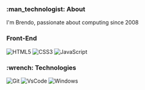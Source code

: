 <h3> :man_technologist: About </h3>
<p> I'm Brendo, passionate about computing since 2008 <p>

<h3> Front-End </h3>

![HTML5](https://img.shields.io/badge/HTML5-323330?style=for-the-badge&logo=html5&logoColor=orange)
![CSS3](https://img.shields.io/badge/CSS3-323330?style=for-the-badge&logo=css3&logoColor=blue)
![JavaScript](https://img.shields.io/badge/JavaScript-323330?style=for-the-badge&logo=javascript&logoColor=F7DF1E)

<h3> :wrench: Technologies </h3>

![Git](https://img.shields.io/badge/git-323330.svg?style=for-the-badge&logo=git&logoColor=orange)
![VsCode](https://img.shields.io/badge/VSCode-323330?style=for-the-badge&logo=visual%20studio%20code&logoColor=blue)
![Windows](https://img.shields.io/badge/Windows-323330?style=for-the-badge&logo=windows&logoColor=blue)

